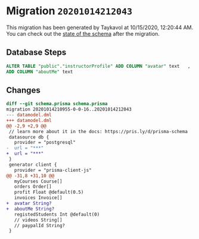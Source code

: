 # Migration `20201014212043`

This migration has been generated by Taykavol at 10/15/2020, 12:20:44 AM.
You can check out the [state of the schema](./schema.prisma) after the migration.

## Database Steps

```sql
ALTER TABLE "public"."instructorProfile" ADD COLUMN "avatar" text   ,
ADD COLUMN "aboutMe" text   
```

## Changes

```diff
diff --git schema.prisma schema.prisma
migration 20201014210955-0-0-16..20201014212043
--- datamodel.dml
+++ datamodel.dml
@@ -2,9 +2,9 @@
 // learn more about it in the docs: https://pris.ly/d/prisma-schema
 datasource db {
   provider = "postgresql"
-  url = "***"
+  url = "***"
 }
 generator client {
   provider = "prisma-client-js"
@@ -31,8 +31,10 @@
   myCourses Course[]
   orders Order[]
   profit Float @default(0.5)
   invoices Invoice[]
+  avatar String?
+  aboutMe String?
   registedStudents Int @default(0)
   // videos String[]
   // paypalId String?
 }
```


